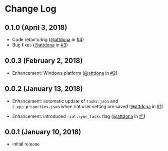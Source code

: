 # Change Log

## 0.1.0 (April 3, 2018)
- Code refactoring
   ([@attdona](https://github.com/attdona) in [#4](https://github.com/attdona/riot-code/issues/4))
- Bug fixes
   ([@attdona](https://github.com/attdona) in [#3](https://github.com/attdona/riot-code/issues/3))

## 0.0.3 (February 2, 2018)
- Enhancement: Windows platform
  ([@attdona](https://github.com/attdona) in [#2](https://github.com/attdona/riot-code/issues/2))

## 0.0.2 (January 13, 2018)
- Enhancement: automatic update of `tasks.json` and `c_cpp_properties.json` when riot user setting are saved
  ([@attdona](https://github.com/attdona) in [#1](https://github.com/attdona/riot-code/issues/1))

- Enhancement: introduced `riot.sync_tasks` flag
  ([@attdona](https://github.com/attdona) in [#1](https://github.com/attdona/riot-code/issues/1))


## 0.0.1 (January 10, 2018)
- Initial release

